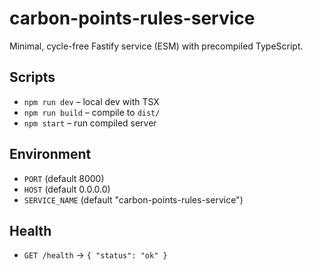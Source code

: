 # carbon-points-rules-service

Minimal, cycle-free Fastify service (ESM) with precompiled TypeScript.

## Scripts
- `npm run dev`    – local dev with TSX
- `npm run build`  – compile to `dist/`
- `npm start`      – run compiled server

## Environment
- `PORT` (default 8000)
- `HOST` (default 0.0.0.0)
- `SERVICE_NAME` (default "carbon-points-rules-service")

## Health
- `GET /health` → `{ "status": "ok" }`

